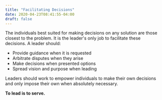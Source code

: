 ```yaml
---
title: "Facilitating Decisions"
date: 2020-04-23T08:41:55-04:00
draft: false
---
```

The individuals best suited for making decisions on any solution are those closest to the problem. It is the leader's only job to facilitate these decisions. A leader should:

- Provide guidance when it is requested
- Arbitrate disputes when they arise
- Make decisions when presented options
- Spread vision and purpose when leading

Leaders should work to empower individuals to make their own decisions and only impose their own when absolutely necessary.

**To lead is to serve.**

